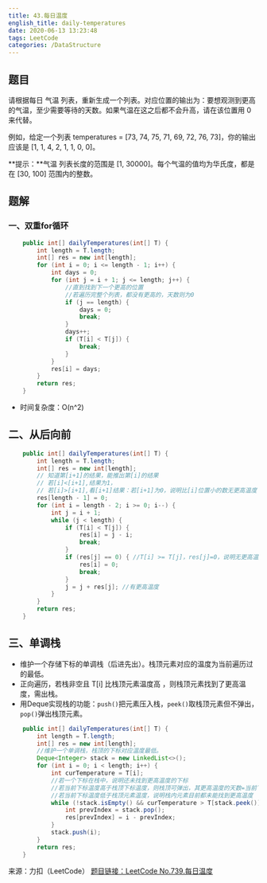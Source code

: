 ```yaml
---
title: 43.每日温度
english_title: daily-temperatures
date: 2020-06-13 13:23:48
tags: LeetCode
categories: /DataStructure
---
```


## 题目

请根据每日 气温 列表，重新生成一个列表。对应位置的输出为：要想观测到更高的气温，至少需要等待的天数。如果气温在这之后都不会升高，请在该位置用 0 来代替。

例如，给定一个列表 temperatures = [73, 74, 75, 71, 69, 72, 76, 73]，你的输出应该是 [1, 1, 4, 2, 1, 1, 0, 0]。

**提示：**气温 列表长度的范围是 [1, 30000]。每个气温的值均为华氏度，都是在 [30, 100] 范围内的整数。

## 题解

### 一、双重for循环

```java
    public int[] dailyTemperatures(int[] T) {
        int length = T.length;
        int[] res = new int[length];
        for (int i = 0; i <= length - 1; i++) {
            int days = 0;
            for (int j = i + 1; j <= length; j++) {
                //直到找到下一个更高的位置
                //若遍历完整个列表，都没有更高的，天数则为0
                if (j == length) {
                    days = 0;
                    break;
                }
                days++;
                if (T[i] < T[j]) {
                    break;
                }
            }
            res[i] = days;
        }
        return res;
    }
```

* 时间复杂度：O(n^2)

## 二、从后向前

```java
    public int[] dailyTemperatures(int[] T) {
        int length = T.length;
        int[] res = new int[length];
        // 知道第[i+1]的结果，能推出第[i]的结果
        // 若[i]<[i+1],结果为1，
        // 若[i]>[i+1],看[i+1]结果：若[i+1]为0，说明比[i]位置小的数无更高温度
        res[length - 1] = 0;
        for (int i = length - 2; i >= 0; i--) {
            int j = i + 1;
            while (j < length) {
                if (T[i] < T[j]) {
                    res[i] = j - i;
                    break;
                }
                if (res[j] == 0) { //T[i] >= T[j]，res[j]=0，说明无更高温度
                    res[i] = 0;
                    break;
                }
                j = j + res[j]; //有更高温度
            }
        }
        return res;
    }
```

##  三、单调栈

* 维护一个存储下标的单调栈（后进先出）。栈顶元素对应的温度为当前遍历过的最低。
* 正向遍历，若栈非空且 T[i] 比栈顶元素温度高 ，则栈顶元素找到了更高温度，需出栈。
* 用Deque实现栈的功能：`push()`把元素压入栈，`peek()`取栈顶元素但不弹出，`pop()`弹出栈顶元素。

```java
    public int[] dailyTemperatures(int[] T) {
        int length = T.length;
        int[] res = new int[length];
        //维护一个单调栈，栈顶的下标对应温度最低。
        Deque<Integer> stack = new LinkedList<>();
        for (int i = 0; i < length; i++) {
            int curTemperature = T[i];
            //若一个下标在栈中，说明还未找到更高温度的下标
            //若当前下标温度高于栈顶下标温度，则栈顶可弹出，其更高温度的天数=当前下标-栈顶下标
            //若当前下标温度低于栈顶元素温度，说明栈内元素目前都未能找到更高温度
            while (!stack.isEmpty() && curTemperature > T[stack.peek()]) {
                int prevIndex = stack.pop();
                res[prevIndex] = i - prevIndex;
            }
            stack.push(i);
        }
        return res;
    }
```

来源：力扣（LeetCode）
[题目链接：LeetCode No.739.每日温度](https://leetcode-cn.com/problems/daily-temperatures)
